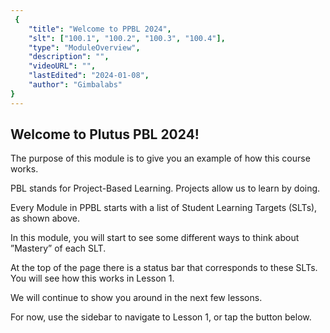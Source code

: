 ```yaml
---
 {
	"title": "Welcome to PPBL 2024",
	"slt": ["100.1", "100.2", "100.3", "100.4"],
	"type": "ModuleOverview",
	"description": "",
	"videoURL": "",
	"lastEdited": "2024-01-08",
	"author": "Gimbalabs"
}
---
```


## Welcome to Plutus PBL 2024!

The purpose of this module is to give you an example of how this course works.

PBL stands for Project-Based Learning. Projects allow us to learn by doing.

Every Module in PPBL starts with a list of Student Learning Targets (SLTs), as shown above.

In this module, you will start to see some different ways to think about ”Mastery” of each SLT.

At the top of the page there is a status bar that corresponds to these SLTs. You will see how this works in Lesson 1.

We will continue to show you around in the next few lessons.

For now, use the sidebar to navigate to Lesson 1, or tap the button below.